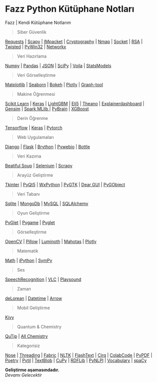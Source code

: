 # Fazz Python Kütüphane Notları

Fazz | Kendi Kütüphane Notlarım

>Siber Güvenlik

[Requests](https://github.com/FazzPy/PythonMaster/blob/main/Belgeler/requests.md) | [Scapy](https://github.com/FazzPy/PythonMaster/blob/main/Belgeler/scapy.md) | [IMpacket](https://github.com/FazzPy/FazzPython/blob/main/Belgeler/impacket.md) | [Cryptography](https://github.com/FazzPy/FazzPython/blob/main/Belgeler/cryptography.md) | [Nmap](https://github.com/FazzPy/FazzPython/blob/main/Belgeler/nmap.md) | [Socket](https://github.com/FazzPy/FazzPython/blob/main/Belgeler/socket.md) | [RSA](https://github.com/FazzPy/FazzPython/blob/main/Belgeler/rsa.md) | [Twisted](https://pages.github.com/) | [PyWin32](https://pages.github.com/) | [Networkx](https://pages.github.com/)

> Veri Hazırlama

[Numpy](https://github.com/FazzPy/PythonMaster/blob/main/Belgeler/numpy.md) | [Pandas](https://github.com/FazzPy/PythonMaster/blob/main/Belgeler/pandas.md) | [JSON](https://github.com/FazzPy/PythonMaster/blob/main/Belgeler/json.md) | [SciPy](https://pages.github.com/) | [Voila](https://pages.github.com/) | [StatsModels](https://pages.github.com/)<br>

>Veri Görselleştirme

[Matplotlib](https://github.com/FazzPy/PythonMaster/blob/main/Belgeler/matplotlib.md) | [Seaborn](https://pages.github.com/) | [Bokeh](https://pages.github.com/) | [Plotly](https://pages.github.com/) | [Graph-tool ](https://pages.github.com/)<br>

>Makine Öğrenmesi

[Scikit Learn](https://pages.github.com/) | [Keras](https://pages.github.com/) | [LightGBM](https://pages.github.com/) | [Eli5](https://pages.github.com/) |  [Theano](https://pages.github.com/) | [Explainerdashboard](https://pages.github.com/) | [Gensim](https://pages.github.com/) | [Spark MLlib ](https://pages.github.com/) | [PyBrain](https://pages.github.com/) | [XGBoost](https://pages.github.com/)<br>

>Derin Öğrenme

[Tensorflow](https://pages.github.com/) | [Keras](https://pages.github.com/) | [Pytorch](https://pages.github.com/)<br>

>Web Uygulamaları

[Django](https://pages.github.com/) | [Flask](https://pages.github.com/) | [Brython](https://pages.github.com/) | [Pywebio](https://pages.github.com/) | [Bottle](https://pages.github.com/)<br>

>Veri Kazıma

[Beatiful Soup](https://github.com/FazzPy/FazzPython/blob/main/Belgeler/BeatifulSoup.md) | [Selenium](https://github.com/FazzPy/FazzPython/blob/main/Belgeler/Selenium.md) | [Scrapy](https://pages.github.com/)<br>

>Arayüz Geliştirme

[Tkinter](https://github.com/FazzPy/PythonMaster/blob/main/Belgeler/tkinter.md) | [PyQt5](https://github.com/FazzPy/FazzPython/blob/main/Belgeler/pyqt5.md) | [WxPython](https://pages.github.com/) | [PyGTK](https://pages.github.com/) | [Dear GUI](https://pages.github.com/) | [PyGObject](https://pages.github.com/)<br>

>Veri Tabanı

[Sqlite](https://github.com/FazzPy/PythonMaster/blob/main/Belgeler/sqlite.md) | [MongoDb](https://github.com/FazzPy/PythonMaster/blob/main/Belgeler/mongodb.md) | [MySQL](https://github.com/FazzPy/FazzPython/blob/main/Belgeler/mysql.md) | [SQLAlchemy](https://pages.github.com/)<br>

>Oyun Geliştirme

[PyGlet](https://pages.github.com/) | [Pygame](https://pages.github.com/) | [Pyglet](https://pages.github.com/) <br>

> Görselleştirme

[OpenCV](https://pages.github.com/) | [Pillow](https://pages.github.com/) | [Luminoth](https://pages.github.com/) | [Mahotas](https://pages.github.com/) | [Plotly](https://pages.github.com/)<br>

> Matematik

[Math](https://pages.github.com/) | [iPython](https://pages.github.com/) | [SymPy](https://pages.github.com/)

> Ses

[SpeechRecognition](https://pages.github.com/) | [VLC](https://pages.github.com/) | [Playsound](https://pages.github.com/)

> Zaman

[deLorean](https://pages.github.com/) | [Datetime](https://pages.github.com/) | [Arrow](https://pages.github.com/)

> Mobil Geliştirme

[Kivy](https://pages.github.com/)

> Quantum & Chemistry

[QuTip](https://pages.github.com/) | [All Chemistry](https://pythonrepo.com/tag/chemistry_newest_1#)

> Kategorisiz

[Nose](https://pages.github.com/) | [Threading](https://pages.github.com/) | [Fabric](https://pages.github.com/) | [NLTK](https://pages.github.com/) | [FlashText](https://pages.github.com/) | [Cirq](https://pages.github.com/) | [ColabCode](https://pages.github.com/) | [PyPDF](https://pages.github.com/) | [Poetry](https://pages.github.com/) | [Pytil](https://pages.github.com/) | [TextBlob](https://pages.github.com/) | [CuPy](https://pages.github.com/) | [RDFLib](https://pages.github.com/) | [PyNLPl](https://pages.github.com/) | [Vocabulary](https://pages.github.com/) | [spaCy](https://pages.github.com/)


**Geliştirme aşamasındadır.**<br>
*Devamı Gelecektir*
